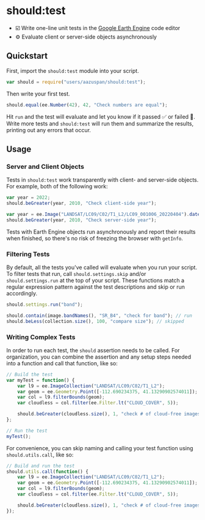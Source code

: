 # should:test

- ☑️ Write one-line unit tests in the [Google Earth Engine](https://earthengine.google.com/) code editor
- ⚙️ Evaluate client or server-side objects asynchronously

## Quickstart

First, import the `should:test` module into your script.

```javascript
var should = require("users/aazuspan/should:test");
```

Then write your first test.

```javascript
should.equal(ee.Number(42), 42, "Check numbers are equal");
```

Hit `run` and the test will evaluate and let you know if it passed ✅ or failed 🛑. Write more tests and `should:test` will run them and summarize the results, printing out any errors that occur.

## Usage

### Server and Client Objects

Tests in `should:test` work transparently with client- and server-side objects. For example, both of the following work:

```javascript
var year = 2022;
should.beGreater(year, 2010, "Check client-side year");
```

```javascript
var year = ee.Image("LANDSAT/LC09/C02/T1_L2/LC09_001006_20220404").date().get("year");
should.beGreater(year, 2010, "Check server-side year");
```

Tests with Earth Engine objects run asynchronously and report their results when finished, so there's no risk of freezing the browser with `getInfo`.

### Filtering Tests
By default, all the tests you've called will evaluate when you run your script. To filter tests that run, call `should.settings.skip` and/or `should.settings.run` at the top of your script. These functions match a regular expression pattern against the test descriptions and skip or run accordingly.

```javascript
should.settings.run("band");

should.contain(image.bandNames(), "SR_B4", "check for band"); // run
should.beLess(collection.size(), 100, "compare size"); // skipped
```

### Writing Complex Tests
In order to run each test, the `should` assertion needs to be called. For organization, you can combine the assertion and any setup steps needed into a function and call that function, like so:

```javascript
// Build the test
var myTest = function() {
    var l9 = ee.ImageCollection("LANDSAT/LC09/C02/T1_L2");
    var geom = ee.Geometry.Point([-112.690234375, 41.13290902574011]);
    var col = l9.filterBounds(geom);
    var cloudless = col.filter(ee.Filter.lt("CLOUD_COVER", 5));

    should.beGreater(cloudless.size(), 1, "check # of cloud-free images");
};

// Run the test
myTest();
```

For convenience, you can skip naming and calling your test function using `should.utils.call`, like so:

```javascript
// Build and run the test
should.utils.call(function() {
    var l9 = ee.ImageCollection("LANDSAT/LC09/C02/T1_L2");
    var geom = ee.Geometry.Point([-112.690234375, 41.13290902574011]);
    var col = l9.filterBounds(geom);
    var cloudless = col.filter(ee.Filter.lt("CLOUD_COVER", 5));

    should.beGreater(cloudless.size(), 1, "check # of cloud-free images");
});
```

